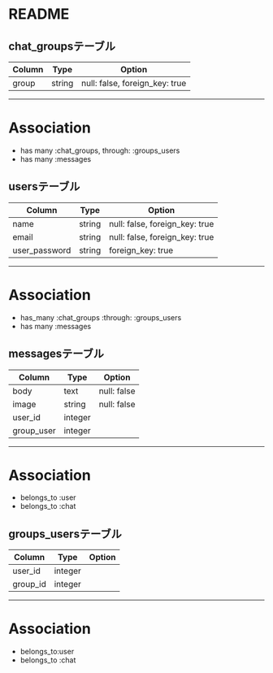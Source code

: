 # README

## chat_groupsテーブル

|Column|Type|Option|
|------|----|------|
|group|string|null: false, foreign_key: true|
--------------------
# Association
- has many :chat_groups, through: :groups_users
- has many :messages

## usersテーブル

|Column|Type|Option|
|------|----|------|
|name|string|null: false, foreign_key: true|
|email|string|null: false, foreign_key: true|
|user_password|string|foreign_key: true|
--------------------
# Association
- has_many :chat_groups :through: :groups_users
- has many :messages

## messagesテーブル

|Column|Type|Option|
|------|----|------|
|body|text|null: false|
|image|string|null: false|
|user_id|integer||
|group_user|integer||
--------------------
# Association
- belongs_to :user
- belongs_to :chat

## groups_usersテーブル

|Column|Type|Option|
|------|----|------|
|user_id|integer||
|group_id|integer||
--------------------
# Association
- belongs_to:user
- belongs_to :chat